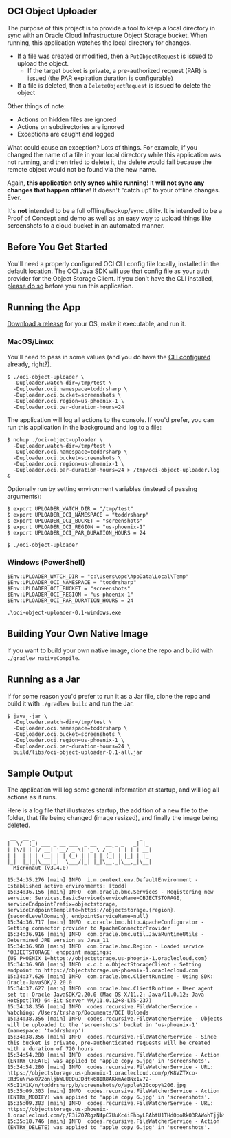 ## OCI Object Uploader 

The purpose of this project is to provide a tool to keep a local directory in sync with an Oracle Cloud Infrastructure Object Storage bucket. When running, this application watches the local directory for changes. 

* If a file was created or modified, then a `PutObjectRequest` is issued to upload the object.  
  * If the target bucket is private, a pre-authorized request (PAR) is issued (the PAR expiration duration is configurable)
* If a file is deleted, then a `DeleteObjectRequest` is issued to delete the object

Other things of note:

* Actions on hidden files are ignored
* Actions on subdirectories are ignored
* Exceptions are caught and logged

What could cause an exception? Lots of things. For example, if you changed the name of a file in your local directory while this application was not running, and then tried to delete it, the delete would fail because the remote object would not be found via the new name.

Again, **this application only syncs while running**! It **will not sync any changes that happen offline**! It doesn't "catch up" to your offline changes. Ever.

It's **not** intended to be a full offline/backup/sync utility. It **is** intended to be a Proof of Concept and demo as well as an easy way to upload things like screenshots to a cloud bucket in an automated manner.

## Before You Get Started

You'll need a properly configured OCI CLI config file locally, installed in the default location. The OCI Java SDK will use that config file as your auth provider for the Object Storage Client. If you don't have the CLI installed, [please do so](https://docs.oracle.com/en-us/iaas/Content/API/SDKDocs/cliinstall.htm) before you run this application.

## Running the App

[Download a release](https://github.com/recursivecodes/oci-object-uploader/releases/latest) for your OS, make it executable, and run it. 

### MacOS/Linux
You'll need to pass in some values (and you do have the [CLI configured](#before-you-get-started) already, right?). 

```shell
$ ./oci-object-uploader \
  -Duploader.watch-dir=/tmp/test \
  -Duploader.oci.namespace=toddrsharp \
  -Duploader.oci.bucket=screenshots \
  -Duploader.oci.region=us-phoenix-1 \
  -Duploader.oci.par-duration-hours=24
```

The application will log all actions to the console. If you'd prefer, you can run this application in the background and log to a file:

```shell
$ nohup ./oci-object-uploader \
  -Duploader.watch-dir=/tmp/test \
  -Duploader.oci.namespace=toddrsharp \
  -Duploader.oci.bucket=screenshots \
  -Duploader.oci.region=us-phoenix-1 \
  -Duploader.oci.par-duration-hours=24 > /tmp/oci-object-uploader.log &
```

Optionally run by setting environment variables (instead of passing arguments):

```shell
$ export UPLOADER_WATCH_DIR = "/tmp/test"
$ export UPLOADER_OCI_NAMESPACE = "toddrsharp"
$ export UPLOADER_OCI_BUCKET = "screenshots"
$ export UPLOADER_OCI_REGION = "us-phoenix-1"
$ export UPLOADER_OCI_PAR_DURATION_HOURS = 24

$ ./oci-object-uploader
```

### Windows (PowerShell)

```shell
$Env:UPLOADER_WATCH_DIR = "c:\Users\opc\AppData\Local\Temp"
$Env:UPLOADER_OCI_NAMESPACE = "toddrsharp"
$Env:UPLOADER_OCI_BUCKET = "screenshots"
$Env:UPLOADER_OCI_REGION = "us-phoenix-1"
$Env:UPLOADER_OCI_PAR_DURATION_HOURS = 24

.\oci-object-uploader-0.1-windows.exe
```

## Building Your Own Native Image

If you want to build your own native image, clone the repo and build with `./gradlew nativeCompile`. 

## Running as a Jar

If for some reason you'd prefer to run it as a Jar file, clone the repo and build it with `./gradlew build` and run the Jar.

```shell
$ java -jar \
  -Duploader.watch-dir=/tmp/test \
  -Duploader.oci.namespace=toddrsharp \
  -Duploader.oci.bucket=screenshots \
  -Duploader.oci.region=us-phoenix-1 \
  -Duploader.oci.par-duration-hours=24 \
  build/libs/oci-object-uploader-0.1-all.jar
```

## Sample Output

The application will log some general information at startup, and will log all actions as it runs.  

Here is a log file that illustrates startup, the addition of a new file to the folder, that file being changed (image resized), and finally the image being deleted.

```shell
 __  __ _                                  _   
|  \/  (_) ___ _ __ ___  _ __   __ _ _   _| |_ 
| |\/| | |/ __| '__/ _ \| '_ \ / _` | | | | __|
| |  | | | (__| | | (_) | | | | (_| | |_| | |_ 
|_|  |_|_|\___|_|  \___/|_| |_|\__,_|\__,_|\__|
  Micronaut (v3.4.0)

15:34:35.276 [main] INFO  i.m.context.env.DefaultEnvironment - Established active environments: [todd]
15:34:36.156 [main] INFO  com.oracle.bmc.Services - Registering new service: Services.BasicService(serviceName=OBJECTSTORAGE, serviceEndpointPrefix=objectstorage, serviceEndpointTemplate=https://objectstorage.{region}.{secondLevelDomain}, endpointServiceName=null)
15:34:36.717 [main] INFO  c.oracle.bmc.http.ApacheConfigurator - Setting connector provider to ApacheConnectorProvider
15:34:36.916 [main] INFO  com.oracle.bmc.util.JavaRuntimeUtils - Determined JRE version as Java_11
15:34:36.960 [main] INFO  com.oracle.bmc.Region - Loaded service 'OBJECTSTORAGE' endpoint mappings: {US_PHOENIX_1=https://objectstorage.us-phoenix-1.oraclecloud.com}
15:34:36.960 [main] INFO  c.o.b.o.ObjectStorageClient - Setting endpoint to https://objectstorage.us-phoenix-1.oraclecloud.com
15:34:37.626 [main] INFO  com.oracle.bmc.ClientRuntime - Using SDK: Oracle-JavaSDK/2.20.0
15:34:37.627 [main] INFO  com.oracle.bmc.ClientRuntime - User agent set to: Oracle-JavaSDK/2.20.0 (Mac OS X/11.2; Java/11.0.12; Java HotSpot(TM) 64-Bit Server VM/11.0.12+8-LTS-237)
15:34:38.356 [main] INFO  codes.recursive.FileWatcherService - Watching: /Users/trsharp/Documents/OCI Uploads
15:34:38.356 [main] INFO  codes.recursive.FileWatcherService - Objects will be uploaded to the 'screenshots' bucket in 'us-phoenix-1' (namespace: 'toddrsharp')
15:34:38.356 [main] INFO  codes.recursive.FileWatcherService - Since this bucket is private, pre-authenticated requests will be created with a duration of 720 hours
15:34:54.280 [main] INFO  codes.recursive.FileWatcherService - Action (ENTRY_CREATE) was applied to 'apple copy 6.jpg' in 'screenshots'.
15:34:54.280 [main] INFO  codes.recursive.FileWatcherService - URL: https://objectstorage.us-phoenix-1.oraclecloud.com/p/K8VZTXco-ER39uNrwx072onljbWUU0DuJDdtk68IR8AKkmAeBNx1v72-K5cI1M1K/n/toddrsharp/b/screenshots/o/apple%20copy%206.jpg
15:35:09.303 [main] INFO  codes.recursive.FileWatcherService - Action (ENTRY_MODIFY) was applied to 'apple copy 6.jpg' in 'screenshots'.
15:35:09.303 [main] INFO  codes.recursive.FileWatcherService - URL: https://objectstorage.us-phoenix-1.oraclecloud.com/p/E3iZO7RgzN4pC7UuKc4iEhbyLPAbtU1THdOpoRkO3RAWohTjjbYwhTibCdzHp5VG/n/toddrsharp/b/screenshots/o/apple%20copy%206.jpg
15:35:18.746 [main] INFO  codes.recursive.FileWatcherService - Action (ENTRY_DELETE) was applied to 'apple copy 6.jpg' in 'screenshots'.
```